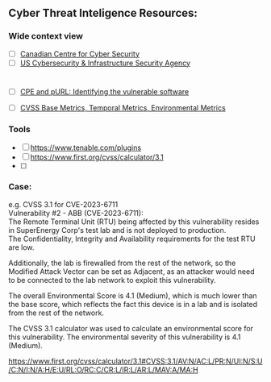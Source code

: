 ## Cyber Threat Inteligence Resources:
### Wide context view
- [ ] [Canadian Centre for Cyber Security](https://www.cyber.gc.ca/en)
- [ ] [US Cybersecurity & Infrastructure Security Agency](https://www.cisa.gov/topics/industrial-control-systems)

#
- [ ] [CPE and pURL: Identifying the vulnerable software](https://www.youtube.com/watch?v=NDCbJr6fPqw)
- [ ] [CVSS Base Metrics, Temporal Metrics, Environmental Metrics](https://www.balbix.com/insights/understanding-cvss-scores/)


### Tools
- [ ] https://www.tenable.com/plugins
- [ ] https://www.first.org/cvss/calculator/3.1
- [ ] 

### Case:
e.g. CVSS 3.1 for CVE-2023-6711 \
Vulnerability #2 - ABB (CVE-2023-6711): \
The Remote Terminal Unit (RTU) being affected by this vulnerability resides in SuperEnergy Corp's test lab and is not deployed to production. \
The Confidentiality, Integrity and Availability requirements for the test RTU are low.

Additionally, the lab is firewalled from the rest of the network, so the Modified Attack Vector can be set as Adjacent, as an attacker would need to be connected to the lab network to exploit this vulnerability.

The overall Environmental Score is 4.1 (Medium), which is much lower than the base score, which reflects the fact this device is in a lab and is isolated from the rest of the network.

The CVSS 3.1 calculator was used to calculate an environmental score for this vulnerability. The environmental severity of this vulnerability is 4.1 (Medium).

https://www.first.org/cvss/calculator/3.1#CVSS:3.1/AV:N/AC:L/PR:N/UI:N/S:U/C:N/I:N/A:H/E:U/RL:O/RC:C/CR:L/IR:L/AR:L/MAV:A/MA:H
